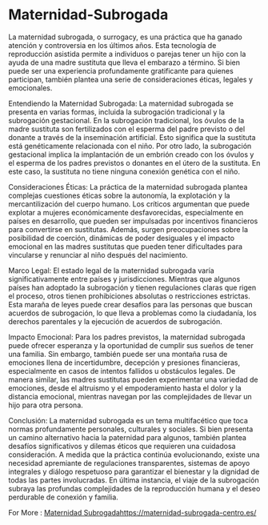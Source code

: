 # Maternidad-Subrogada

La maternidad subrogada, o surrogacy, es una práctica que ha ganado atención y controversia en los últimos años. Esta tecnología de reproducción asistida permite a individuos o parejas tener un hijo con la ayuda de una madre sustituta que lleva el embarazo a término. Si bien puede ser una experiencia profundamente gratificante para quienes participan, también plantea una serie de consideraciones éticas, legales y emocionales.

Entendiendo la Maternidad Subrogada:
La maternidad subrogada se presenta en varias formas, incluida la subrogación tradicional y la subrogación gestacional. En la subrogación tradicional, los óvulos de la madre sustituta son fertilizados con el esperma del padre previsto o del donante a través de la inseminación artificial. Esto significa que la sustituta está genéticamente relacionada con el niño. Por otro lado, la subrogación gestacional implica la implantación de un embrión creado con los óvulos y el esperma de los padres previstos o donantes en el útero de la sustituta. En este caso, la sustituta no tiene ninguna conexión genética con el niño.

Consideraciones Éticas:
La práctica de la maternidad subrogada plantea complejas cuestiones éticas sobre la autonomía, la explotación y la mercantilización del cuerpo humano. Los críticos argumentan que puede explotar a mujeres económicamente desfavorecidas, especialmente en países en desarrollo, que pueden ser impulsadas por incentivos financieros para convertirse en sustitutas. Además, surgen preocupaciones sobre la posibilidad de coerción, dinámicas de poder desiguales y el impacto emocional en las madres sustitutas que pueden tener dificultades para vincularse y renunciar al niño después del nacimiento.

Marco Legal:
El estado legal de la maternidad subrogada varía significativamente entre países y jurisdicciones. Mientras que algunos países han adoptado la subrogación y tienen regulaciones claras que rigen el proceso, otros tienen prohibiciones absolutas o restricciones estrictas. Esta maraña de leyes puede crear desafíos para las personas que buscan acuerdos de subrogación, lo que lleva a problemas como la ciudadanía, los derechos parentales y la ejecución de acuerdos de subrogación.

Impacto Emocional:
Para los padres previstos, la maternidad subrogada puede ofrecer esperanza y la oportunidad de cumplir sus sueños de tener una familia. Sin embargo, también puede ser una montaña rusa de emociones llena de incertidumbre, decepción y presiones financieras, especialmente en casos de intentos fallidos u obstáculos legales. De manera similar, las madres sustitutas pueden experimentar una variedad de emociones, desde el altruismo y el empoderamiento hasta el dolor y la distancia emocional, mientras navegan por las complejidades de llevar un hijo para otra persona.

Conclusión:
La maternidad subrogada es un tema multifacético que toca normas profundamente personales, culturales y sociales. Si bien presenta un camino alternativo hacia la paternidad para algunos, también plantea desafíos significativos y dilemas éticos que requieren una cuidadosa consideración. A medida que la práctica continúa evolucionando, existe una necesidad apremiante de regulaciones transparentes, sistemas de apoyo integrales y diálogo respetuoso para garantizar el bienestar y la dignidad de todas las partes involucradas. En última instancia, el viaje de la subrogación subraya las profundas complejidades de la reproducción humana y el deseo perdurable de conexión y familia.

For More : [Maternidad Subrogada](https://maternidad-subrogada-centro.es/	)https://maternidad-subrogada-centro.es/	
